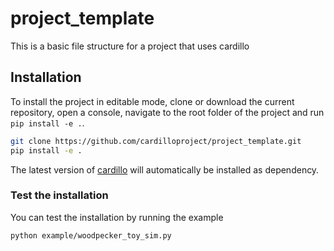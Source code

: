 # project_template

This is a basic file structure for a project that uses cardillo

## Installation
To install the project in editable mode, clone or download the current repository, open a console, navigate to the root folder of the project and run `pip install -e .`.

```bash
git clone https://github.com/cardilloproject/project_template.git
pip install -e .
```

The latest version of [cardillo](https://github.com/cardilloproject/cardillo) will automatically be installed as dependency.

### Test the installation

You can test the installation by running the example
```bash
python example/woodpecker_toy_sim.py
```